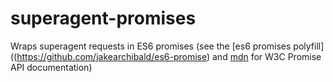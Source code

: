 superagent-promises
===================

Wraps superagent requests in ES6 promises (see the [es6 promises polyfill]((https://github.com/jakearchibald/es6-promise) and [mdn](https://developer.mozilla.org/en-US/docs/Web/JavaScript/Reference/Global_Objects/Promise) for W3C Promise API documentation)
